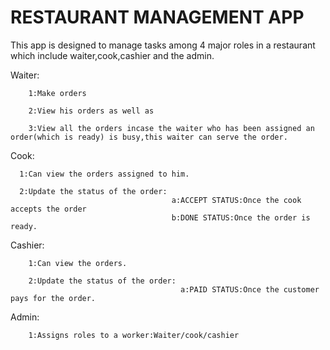 # RESTAURANT MANAGEMENT APP

This app is designed to manage tasks among 4 major roles in a restaurant which include waiter,cook,cashier and the admin.

Waiter:
        
        1:Make orders
        
        2:View his orders as well as 
        
        3:View all the orders incase the waiter who has been assigned an order(which is ready) is busy,this waiter can serve the order.

Cook:
      
      1:Can view the orders assigned to him.
      
      2:Update the status of the order:
                                        a:ACCEPT STATUS:Once the cook accepts the order
                                        b:DONE STATUS:Once the order is ready.
Cashier:
        
        1:Can view the orders.  
        
        2:Update the status of the order:
                                          a:PAID STATUS:Once the customer pays for the order.
 Admin:
        
        1:Assigns roles to a worker:Waiter/cook/cashier
